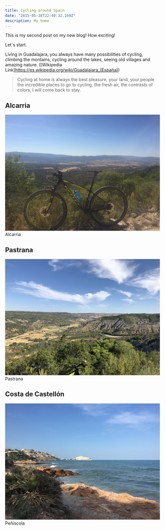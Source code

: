 ```yaml
---
title: Cycling around Spain
date: "2015-05-28T22:40:32.169Z"
description: My home
---
```


This is my second post on my new blog! How exciting!

Let´s start.

Living in Guadalajara, you always have many possibilities of cycling, climbing the montains, cycling around the lakes, seeing old villages and amazing nature.
([Wikipedia Link]https://es.wikipedia.org/wiki/Guadalajara_(España))

> Cycling at home is always the best pleasure, your land, your people
> the incredible places to go to cycling, the fresh air, the contrasts 
> of colors, I will come back to stay.



## Alcarria

![Patrana](./3B1E4A57-74FF-4189-9FE7-BCE8C9E4BE5C_1_105_c.jpeg )
Alcarria

## Pastrana

![Patrana](./83D1B37A-9F31-4A37-8BB1-9E7059293AC7_1_105_c.jpeg )
Pastrana

## Costa de Castellón

![Patrana](./E6E4BB1C-B70B-4DCD-878D-95AABD84081D_1_105_c.jpeg)
Peñiscola